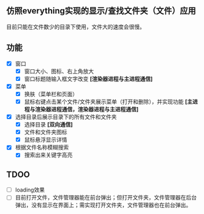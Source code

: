 ## 仿照everything实现的显示/查找文件夹（文件）应用
目前只能在文件数少的目录下使用，文件大的速度会很慢。

## 功能
 - [x] 窗口
   - [x] 窗口大小、图标、右上角放大
   - [x] 窗口标题随输入框文字改变 **[渲染器进程与主进程通信]**
 - [x] 菜单
   - [x] 换肤（菜单栏和页面）
   - [x] 鼠标右键点击某个文件/文件夹展示菜单（打开和删除），并实现功能 **[主进程与渲染器进程通信，渲染器进程与主进程通信]**
 - [x] 选择目录后展示目录下的所有文件和文件夹
   - [x] 选择目录 **[双向通信]**
   - [x] 文件和文件夹图标
   - [x] 鼠标悬浮显示详情
 - [x] 根据文件名称模糊搜索
   - [x] 搜索出来关键字高亮

## TDOO
- [ ] loading效果
- [ ] 目前打开文件，文件管理器能在前台弹出；但打开文件夹，文件管理器在后台弹出，没有显示在界面上；需实现打开文件夹，文件管理器也在前台弹出。

